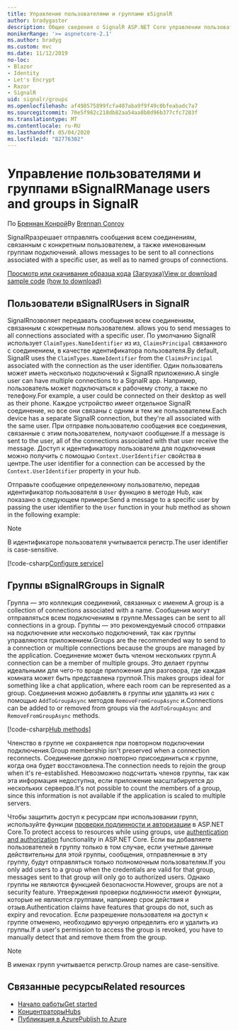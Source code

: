 ```yaml
---
title: Управление пользователями и группами вSignalR
author: bradygaster
description: Общие сведения о SignalR ASP.NET Core управлении пользователями и группами.
monikerRange: '>= aspnetcore-2.1'
ms.author: bradyg
ms.custom: mvc
ms.date: 11/12/2019
no-loc:
- Blazor
- Identity
- Let's Encrypt
- Razor
- SignalR
uid: signalr/groups
ms.openlocfilehash: af498575899fcfa407aba9f9f49c0bfeabadc7a7
ms.sourcegitcommit: 70e5f982c218db82aa54aa8b8d96b377cfc7283f
ms.translationtype: MT
ms.contentlocale: ru-RU
ms.lasthandoff: 05/04/2020
ms.locfileid: "82776302"
---
```

# <a name="manage-users-and-groups-in-signalr"></a><span data-ttu-id="1f43d-103">Управление пользователями и группами вSignalR</span><span class="sxs-lookup"><span data-stu-id="1f43d-103">Manage users and groups in SignalR</span></span>

<span data-ttu-id="1f43d-104">По [Бреннан Конрой](https://github.com/BrennanConroy)</span><span class="sxs-lookup"><span data-stu-id="1f43d-104">By [Brennan Conroy](https://github.com/BrennanConroy)</span></span>

SignalR<span data-ttu-id="1f43d-105">разрешает отправлять сообщения всем соединениям, связанным с конкретным пользователем, а также именованным группам подключений.</span><span class="sxs-lookup"><span data-stu-id="1f43d-105"> allows messages to be sent to all connections associated with a specific user, as well as to named groups of connections.</span></span>

<span data-ttu-id="1f43d-106">[Просмотр или скачивание образца кода](https://github.com/dotnet/AspNetCore.Docs/tree/master/aspnetcore/signalr/groups/sample/) [(Загрузка)](xref:index#how-to-download-a-sample)</span><span class="sxs-lookup"><span data-stu-id="1f43d-106">[View or download sample code](https://github.com/dotnet/AspNetCore.Docs/tree/master/aspnetcore/signalr/groups/sample/) [(how to download)](xref:index#how-to-download-a-sample)</span></span>

## <a name="users-in-signalr"></a><span data-ttu-id="1f43d-107">Пользователи вSignalR</span><span class="sxs-lookup"><span data-stu-id="1f43d-107">Users in SignalR</span></span>

SignalR<span data-ttu-id="1f43d-108">позволяет передавать сообщения всем соединениям, связанным с конкретным пользователем.</span><span class="sxs-lookup"><span data-stu-id="1f43d-108"> allows you to send messages to all connections associated with a specific user.</span></span> <span data-ttu-id="1f43d-109">По умолчанию SignalR использует `ClaimTypes.NameIdentifier` из из, `ClaimsPrincipal` связанного с соединением, в качестве идентификатора пользователя.</span><span class="sxs-lookup"><span data-stu-id="1f43d-109">By default, SignalR uses the `ClaimTypes.NameIdentifier` from the `ClaimsPrincipal` associated with the connection as the user identifier.</span></span> <span data-ttu-id="1f43d-110">Один пользователь может иметь несколько подключений к SignalR приложению.</span><span class="sxs-lookup"><span data-stu-id="1f43d-110">A single user can have multiple connections to a SignalR app.</span></span> <span data-ttu-id="1f43d-111">Например, пользователь может подключаться к рабочему столу, а также по телефону.</span><span class="sxs-lookup"><span data-stu-id="1f43d-111">For example, a user could be connected on their desktop as well as their phone.</span></span> <span data-ttu-id="1f43d-112">Каждое устройство имеет отдельное SignalR соединение, но все они связаны с одним и тем же пользователем.</span><span class="sxs-lookup"><span data-stu-id="1f43d-112">Each device has a separate SignalR connection, but they're all associated with the same user.</span></span> <span data-ttu-id="1f43d-113">При отправке пользователю сообщения все соединения, связанные с этим пользователем, получают сообщение.</span><span class="sxs-lookup"><span data-stu-id="1f43d-113">If a message is sent to the user, all of the connections associated with that user receive the message.</span></span> <span data-ttu-id="1f43d-114">Доступ к идентификатору пользователя для подключения можно получить с помощью `Context.UserIdentifier` свойства в центре.</span><span class="sxs-lookup"><span data-stu-id="1f43d-114">The user identifier for a connection can be accessed by the `Context.UserIdentifier` property in your hub.</span></span>

<span data-ttu-id="1f43d-115">Отправьте сообщение определенному пользователю, передав идентификатор пользователя в `User` функцию в методе Hub, как показано в следующем примере:</span><span class="sxs-lookup"><span data-stu-id="1f43d-115">Send a message to a specific user by passing the user identifier to the `User` function in your hub method as shown in the following example:</span></span>

> [!NOTE]
> <span data-ttu-id="1f43d-116">В идентификаторе пользователя учитывается регистр.</span><span class="sxs-lookup"><span data-stu-id="1f43d-116">The user identifier is case-sensitive.</span></span>

[!code-csharp[Configure service](groups/sample/hubs/chathub.cs?range=29-32)]

## <a name="groups-in-signalr"></a><span data-ttu-id="1f43d-117">Группы вSignalR</span><span class="sxs-lookup"><span data-stu-id="1f43d-117">Groups in SignalR</span></span>

<span data-ttu-id="1f43d-118">Группа — это коллекция соединений, связанных с именем.</span><span class="sxs-lookup"><span data-stu-id="1f43d-118">A group is a collection of connections associated with a name.</span></span> <span data-ttu-id="1f43d-119">Сообщения могут отправляться всем подключениям в группе.</span><span class="sxs-lookup"><span data-stu-id="1f43d-119">Messages can be sent to all connections in a group.</span></span> <span data-ttu-id="1f43d-120">Группы — это рекомендуемый способ отправки на подключение или несколько подключений, так как группы управляются приложением.</span><span class="sxs-lookup"><span data-stu-id="1f43d-120">Groups are the recommended way to send to a connection or multiple connections because the groups are managed by the application.</span></span> <span data-ttu-id="1f43d-121">Соединение может быть членом нескольких групп.</span><span class="sxs-lookup"><span data-stu-id="1f43d-121">A connection can be a member of multiple groups.</span></span> <span data-ttu-id="1f43d-122">Это делает группы идеальными для чего-то вроде приложения для разговора, где каждая комната может быть представлена группой.</span><span class="sxs-lookup"><span data-stu-id="1f43d-122">This makes groups ideal for something like a chat application, where each room can be represented as a group.</span></span> <span data-ttu-id="1f43d-123">Соединения можно добавлять в группы или удалять из них с помощью `AddToGroupAsync` методов `RemoveFromGroupAsync` и.</span><span class="sxs-lookup"><span data-stu-id="1f43d-123">Connections can be added to or removed from groups via the `AddToGroupAsync` and `RemoveFromGroupAsync` methods.</span></span>

[!code-csharp[Hub methods](groups/sample/hubs/chathub.cs?range=15-27)]

<span data-ttu-id="1f43d-124">Членство в группе не сохраняется при повторном подключении подключения.</span><span class="sxs-lookup"><span data-stu-id="1f43d-124">Group membership isn't preserved when a connection reconnects.</span></span> <span data-ttu-id="1f43d-125">Соединение должно повторно присоединиться к группе, когда она будет восстановлена.</span><span class="sxs-lookup"><span data-stu-id="1f43d-125">The connection needs to rejoin the group when it's re-established.</span></span> <span data-ttu-id="1f43d-126">Невозможно подсчитать членов группы, так как эта информация недоступна, если приложение масштабируется до нескольких серверов.</span><span class="sxs-lookup"><span data-stu-id="1f43d-126">It's not possible to count the members of a group, since this information is not available if the application is scaled to multiple servers.</span></span>

<span data-ttu-id="1f43d-127">Чтобы защитить доступ к ресурсам при использовании групп, используйте функции [проверки подлинности и авторизации](xref:signalr/authn-and-authz) в ASP.NET Core.</span><span class="sxs-lookup"><span data-stu-id="1f43d-127">To protect access to resources while using groups, use [authentication and authorization](xref:signalr/authn-and-authz) functionality in ASP.NET Core.</span></span> <span data-ttu-id="1f43d-128">Если вы добавляете пользователей в группу только в том случае, если учетные данные действительны для этой группы, сообщения, отправленные в эту группу, будут отправляться только полномочным пользователям.</span><span class="sxs-lookup"><span data-stu-id="1f43d-128">If you only add users to a group when the credentials are valid for that group, messages sent to that group will only go to authorized users.</span></span> <span data-ttu-id="1f43d-129">Однако группы не являются функцией безопасности.</span><span class="sxs-lookup"><span data-stu-id="1f43d-129">However, groups are not a security feature.</span></span> <span data-ttu-id="1f43d-130">Утверждения проверки подлинности имеют функции, которые не являются группами, например срок действия и отзыв.</span><span class="sxs-lookup"><span data-stu-id="1f43d-130">Authentication claims have features that groups do not, such as expiry and revocation.</span></span> <span data-ttu-id="1f43d-131">Если разрешение пользователя на доступ к группе отменено, необходимо вручную определить его и удалить из группы.</span><span class="sxs-lookup"><span data-stu-id="1f43d-131">If a user's permission to access the group is revoked, you have to manually detect that and remove them from the group.</span></span>

> [!NOTE]
> <span data-ttu-id="1f43d-132">В именах групп учитывается регистр.</span><span class="sxs-lookup"><span data-stu-id="1f43d-132">Group names are case-sensitive.</span></span>

## <a name="related-resources"></a><span data-ttu-id="1f43d-133">Связанные ресурсы</span><span class="sxs-lookup"><span data-stu-id="1f43d-133">Related resources</span></span>

* [<span data-ttu-id="1f43d-134">Начало работы</span><span class="sxs-lookup"><span data-stu-id="1f43d-134">Get started</span></span>](xref:tutorials/signalr)
* [<span data-ttu-id="1f43d-135">Концентраторы</span><span class="sxs-lookup"><span data-stu-id="1f43d-135">Hubs</span></span>](xref:signalr/hubs)
* [<span data-ttu-id="1f43d-136">Публикация в Azure</span><span class="sxs-lookup"><span data-stu-id="1f43d-136">Publish to Azure</span></span>](xref:signalr/publish-to-azure-web-app)
